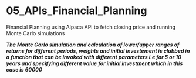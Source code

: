 # 05_APIs_Financial_Planning
Financial Planning using Alpaca API to fetch closing price and running Monte Carlo simulations 

***The Monte Carlo simulation and calculation of lower/upper ranges of returns for different periods, weights and initial investement is clubbed in a function that can be invoked with different parameters i.e for 5 or 10 years and specifying different value for initial investment which in this case is 60000***
